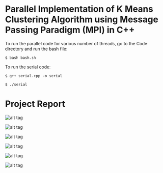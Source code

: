 # Parallel Implementation of K Means Clustering Algorithm using Message Passing Paradigm (MPI) in C++

To run the parallel code for various number of threads, go to the Code directory and run the bash file:
```
$ bash bash.sh
```

To run the serial code:

```
$ g++ serial.cpp -o serial

$ ./serial
```
# Project Report

![alt tag](images/Project%20Report%20-%20Parallel-1.jpg)

![alt tag](images/Project%20Report%20-%20Parallel-2.jpg)

![alt tag](images/Project%20Report%20-%20Parallel-3.jpg)

![alt tag](images/Project%20Report%20-%20Parallel-4.jpg)

![alt tag](images/Project%20Report%20-%20Parallel-5.jpg)

![alt tag](images/Project%20Report%20-%20Parallel-6.jpg)
